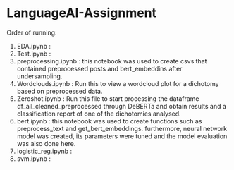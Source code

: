 # LanguageAI-Assignment

Order of running: 
1. EDA.ipynb :
2. Test.ipynb :
3. preprocessing.ipynb : this notebook was used to create csvs that contained preprocessed posts and bert_embeddins after undersampling.
4. Wordclouds.ipynb : Run this to view a wordcloud plot for a dichotomy based on preprocessed data.
4. Zeroshot.ipynb : Run this file to start processing the dataframe df_all_cleaned_preprocessed through DeBERTa and obtain results and a classification report of one of the dichotomies analysed.
4. bert.ipynb : this notebook was used to create functions such as preprocess_text and get_bert_embeddings. furthermore, neural network model was created, its parameters were tuned and the model evaluation was also done here.
4. logistic_reg.ipynb : 
4. svm.ipynb : 
